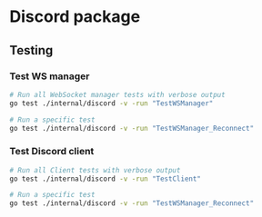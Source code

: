 # Discord package

## Testing

### Test WS manager
```bash
# Run all WebSocket manager tests with verbose output
go test ./internal/discord -v -run "TestWSManager"
```

```bash
# Run a specific test
go test ./internal/discord -v -run "TestWSManager_Reconnect"
```

### Test Discord client
```bash
# Run all Client tests with verbose output
go test ./internal/discord -v -run "TestClient"
```

```bash
# Run a specific test
go test ./internal/discord -v -run "TestWSManager_Reconnect"
```

